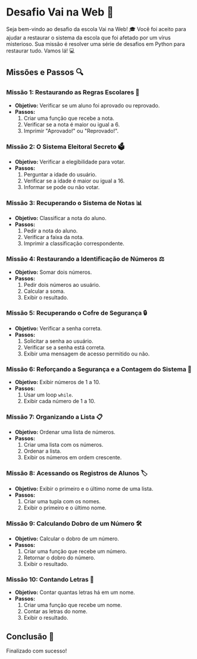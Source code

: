 # Desafio Vai na Web 🚀

Seja bem-vindo ao desafio da escola Vai na Web! 🎓 Você foi aceito para ajudar a restaurar o sistema da escola que foi afetado por um vírus misterioso. Sua missão é resolver uma série de desafios em Python para restaurar tudo. Vamos lá! 💻

## Missões e Passos 🔍

### Missão 1: Restaurando as Regras Escolares 📝
- **Objetivo:** Verificar se um aluno foi aprovado ou reprovado.
- **Passos:**
  1. Criar uma função que recebe a nota.
  2. Verificar se a nota é maior ou igual a 6.
  3. Imprimir "Aprovado!" ou "Reprovado!".

### Missão 2: O Sistema Eleitoral Secreto 🗳️
- **Objetivo:** Verificar a elegibilidade para votar.
- **Passos:**
  1. Perguntar a idade do usuário.
  2. Verificar se a idade é maior ou igual a 16.
  3. Informar se pode ou não votar.

### Missão 3: Recuperando o Sistema de Notas 📊
- **Objetivo:** Classificar a nota do aluno.
- **Passos:**
  1. Pedir a nota do aluno.
  2. Verificar a faixa da nota.
  3. Imprimir a classificação correspondente.

### Missão 4: Restaurando a Identificação de Números ⚖️
- **Objetivo:** Somar dois números.
- **Passos:**
  1. Pedir dois números ao usuário.
  2. Calcular a soma.
  3. Exibir o resultado.

### Missão 5: Recuperando o Cofre de Segurança 🔒
- **Objetivo:** Verificar a senha correta.
- **Passos:**
  1. Solicitar a senha ao usuário.
  2. Verificar se a senha está correta.
  3. Exibir uma mensagem de acesso permitido ou não.

### Missão 6: Reforçando a Segurança e a Contagem do Sistema 💾
- **Objetivo:** Exibir números de 1 a 10.
- **Passos:**
  1. Usar um loop `while`.
  2. Exibir cada número de 1 a 10.

### Missão 7: Organizando a Lista 📋
- **Objetivo:** Ordenar uma lista de números.
- **Passos:**
  1. Criar uma lista com os números.
  2. Ordenar a lista.
  3. Exibir os números em ordem crescente.

### Missão 8: Acessando os Registros de Alunos 🏷️
- **Objetivo:** Exibir o primeiro e o último nome de uma lista.
- **Passos:**
  1. Criar uma tupla com os nomes.
  2. Exibir o primeiro e o último nome.

### Missão 9: Calculando Dobro de um Número 🛠️
- **Objetivo:** Calcular o dobro de um número.
- **Passos:**
  1. Criar uma função que recebe um número.
  2. Retornar o dobro do número.
  3. Exibir o resultado.

### Missão 10: Contando Letras 🔄
- **Objetivo:** Contar quantas letras há em um nome.
- **Passos:**
  1. Criar uma função que recebe um nome.
  2. Contar as letras do nome.
  3. Exibir o resultado.

## Conclusão 🎉
Finalizado com sucesso!

